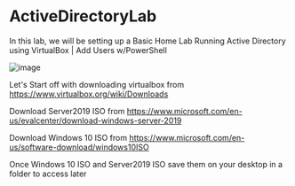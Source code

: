 # ActiveDirectoryLab

In this lab, we will be setting up a Basic Home Lab Running Active Directory using VirtualBox | Add Users w/PowerShell

![image](https://github.com/user-attachments/assets/17d9c1e6-74fb-4403-9e8c-85a0c0dedb70)


Let's Start off with downloading virtualbox from https://www.virtualbox.org/wiki/Downloads

Download Server2019 ISO from https://www.microsoft.com/en-us/evalcenter/download-windows-server-2019

Download Windows 10 ISO from https://www.microsoft.com/en-us/software-download/windows10ISO

Once Windows 10 ISO and Server2019 ISO save them on your desktop in a folder to access later

